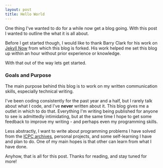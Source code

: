 ```yaml
---
layout: post
title: Hello World
---
```


One thing I've wanted to do for a while now get a blog going. With this post I wanted to outline the what it is all about.

Before I get started though, I would like to thank Barry Clark for his work on [Jekyll Now](https://github.com/barryclark/jekyll-now) from which this blog is forked. His work helped me set this blog up within an hour without prior experience or knowledge.

With that out of the way lets get started.

### Goals and Purpose

The main purpose behind this blog is to work on my written communication skills, especially technical writing. 

I've been coding consistently for the past year and a half, but I rarely talk about what I code, and I've **never** written about it. This blog gives me a outlet in which to do that. Everything I'm writing being published for anyone to see is admittedly intimidating, but at the same time I hope to get some feedback to improve my writing - and perhaps even my programming skills.

Less abstractly, I want to write about programming problems I have solved from the [ICPC archives](https://icpcarchive.ecs.baylor.edu), personal projects, and some self-learning I have and plan to do. One of my main hopes is that other can learn from what I have done. 

Anyhow, that is all for this post. Thanks for reading, and stay tuned for more!
